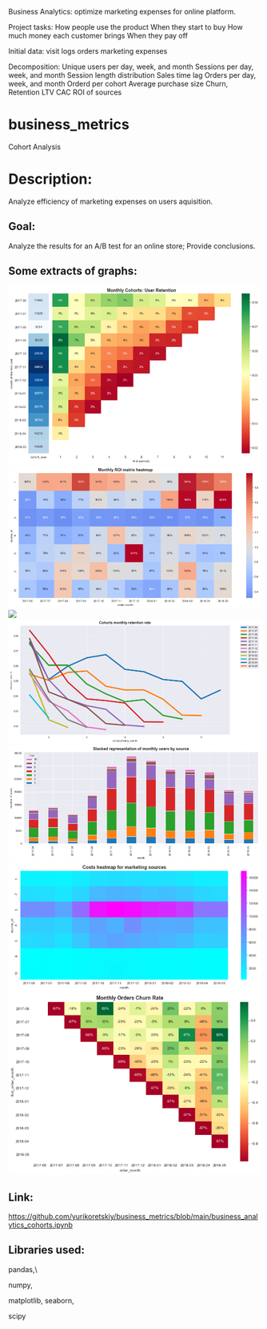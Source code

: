 Business Analytics: optimize marketing expenses for online platform.

Project tasks:
How people use the product
When they start to buy
How much money each customer brings
When they pay off

Initial data:
visit logs
orders
marketing expenses


Decomposition:
Unique users per day, week, and month
Sessions per day, week, and month
Session length distribution
Sales time lag
Orders per day, week, and month
Orderd per cohort
Average purchase size
Churn, Retention
LTV
CAC
ROI of sources

# business_metrics
Cohort Analysis


# Description:
Analyze efficiency of marketing expenses on users aquisition.


## Goal:
Analyze the results for an A/B test for an online store; Provide conclusions.

## Some extracts of graphs:
![](https://github.com/yurikoretskiy/business_metrics/blob/main/images/User%20Retention.png)
![](https://github.com/yurikoretskiy/business_metrics/blob/main/images/Monthly%20ROI%20matrix%20heatmap.png)
![](https://github.com/yurikoretskiy/cohort_business_metrics/blob/main/images/Comparison%20between%20number%20of%20unique%20users%20and%20session%20time%20by%20channel.png)
![](https://github.com/yurikoretskiy/business_metrics/blob/main/images/Cohorts%20monthly%20retention%20rate.png)
![](https://github.com/yurikoretskiy/business_metrics/blob/main/images/Stacked%20represantation%20of%20monthly%20users%20by%20source.png)
![](https://github.com/yurikoretskiy/business_metrics/blob/main/images/Costs%20heatmap%20for%20marketing%20sources.png)
![](https://github.com/yurikoretskiy/business_metrics/blob/main/images/Monthly%20Orders%20Churn%20Rate.png)

## Link:
https://github.com/yurikoretskiy/business_metrics/blob/main/business_analytics_cohorts.ipynb

## Libraries used:

pandas,\

numpy,

matplotlib,
seaborn,

scipy
